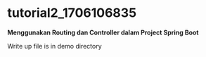 # tutorial2_1706106835

<b>Menggunakan Routing dan Controller dalam Project Spring Boot</b>

Write up file is in demo directory
